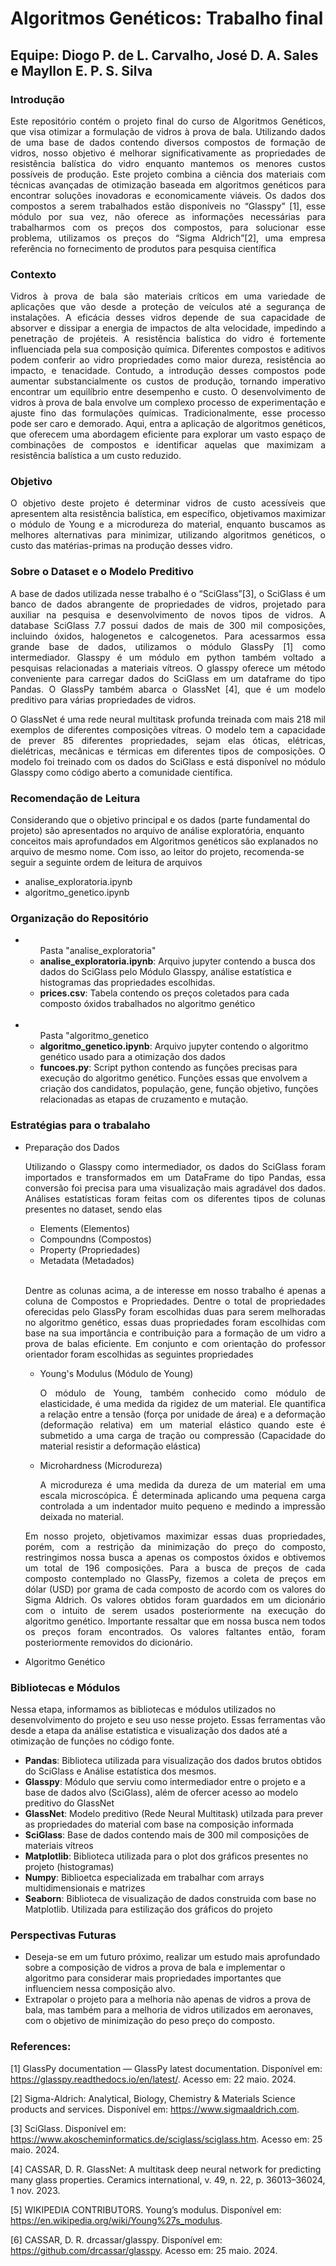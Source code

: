 # Algoritmos Genéticos: Trabalho final

## Equipe: Diogo P. de L. Carvalho, José D. A. Sales e Mayllon E. P. S. Silva

### Introdução
<p align="justify">Este repositório contém o projeto final do curso de Algoritmos Genéticos, que visa otimizar a formulação de vidros à prova de bala. Utilizando dados de uma base de dados contendo diversos compostos de formação de vidros, nosso objetivo é melhorar significativamente as propriedades de resistência balística do vidro enquanto mantemos os menores custos possíveis de produção. Este projeto combina a ciência dos materiais com técnicas avançadas de otimização baseada em algoritmos genéticos para encontrar soluções inovadoras e economicamente viáveis. Os dados dos compostos a serem trabalhados estão disponíveis no “Glasspy” [1], esse módulo por sua vez, não oferece as informações necessárias para trabalharmos com os preços dos compostos, para solucionar esse problema, utilizamos os preços do “Sigma Aldrich”[2], uma empresa referência no fornecimento de produtos para pesquisa científica</p>

### Contexto
<p align="justify">Vidros à prova de bala são materiais críticos em uma variedade de aplicações que vão desde a proteção de veículos até a segurança de instalações. A eficácia desses vidros depende de sua capacidade de absorver e dissipar a energia de impactos de alta velocidade, impedindo a penetração de projéteis. A resistência balística do vidro é fortemente influenciada pela sua composição química. Diferentes compostos e aditivos podem conferir ao vidro propriedades como maior dureza, resistência ao impacto, e tenacidade. Contudo, a introdução desses compostos pode aumentar substancialmente os custos de produção, tornando imperativo encontrar um equilíbrio entre desempenho e custo. O desenvolvimento de vidros à prova de bala envolve um complexo processo de experimentação e ajuste fino das formulações químicas. Tradicionalmente, esse processo pode ser caro e demorado. Aqui, entra a aplicação de algoritmos genéticos, que oferecem uma abordagem eficiente para explorar um vasto espaço de combinações de compostos e identificar aquelas que maximizam a resistência balística a um custo reduzido.</p>

### Objetivo
<p align="justify">O objetivo deste projeto é determinar vidros de custo acessíveis que apresentem alta resistência balística, em específico, objetivamos maximizar o módulo de Young e a microdureza do material, enquanto buscamos as melhores alternativas para minimizar, utilizando algoritmos genéticos, o custo das matérias-primas na produção desses vidro. </p>

### Sobre o Dataset e o Modelo Preditivo

<p align="justify">A base de dados utilizada nesse trabalho é o “SciGlass”[3], o SciGlass é um banco de dados abrangente de propriedades de vidros, projetado para auxiliar na pesquisa e desenvolvimento de novos tipos de vidros. A database SciGlass 7.7 possui dados de mais de 300 mil composições, incluindo óxidos, halogenetos e calcogenetos. Para acessarmos essa grande base de dados, utilizamos o módulo GlassPy [1] como intermediador. Glasspy é um módulo em python também voltado a pesquisas relacionadas a materiais vítreos. O glasspy oferece um método conveniente para carregar dados do SciGlass em um dataframe do tipo Pandas. O GlassPy também abarca o GlassNet [4], que é um modelo preditivo para várias propriedades de vidros.</p>

<p align="justify">O GlassNet é uma rede neural multitask profunda treinada com mais 218 mil exemplos de diferentes composições vítreas. O modelo tem a capacidade de prever 85 diferentes propriedades, sejam elas óticas, elétricas, dielétricas, mecânicas e térmicas em diferentes tipos de composições. O modelo foi treinado com os dados do SciGlass e está disponível no módulo Glasspy como código aberto a comunidade científica. </p>

### Recomendação de Leitura
Considerando que o objetivo principal e os dados (parte fundamental do projeto) são apresentados no arquivo de análise exploratória, enquanto conceitos mais aprofundados em Algoritmos genéticos são explanados no arquivo de mesmo nome. Com isso, ao leitor do projeto, recomenda-se seguir a seguinte ordem de leitura de arquivos
<ul>
  <li>analise_exploratoria.ipynb</li>
  <li>algoritmo_genetico.ipynb</li>
</ul>

### Organização do Repositório
<ul>
  <li><ul>Pasta "analise_exploratoria"</li>
    <li><b>analise_exploratoria.ipynb</b>: Arquivo jupyter contendo a busca dos dados do SciGlass pelo Módulo Glasspy, análise estatística e histogramas das propriedades escolhidas.</li>
    <li><b>prices.csv</b>: Tabela contendo os preços coletados para cada composto óxidos trabalhados no algoritmo genético</li>
    
</ul> <br>
  
  <li><ul>Pasta "algoritmo_genetico</li>
    <li><b>algoritmo_genetico.ipynb</b>: Arquivo jupyter contendo o algoritmo genético usado para a otimização dos dados</li>
    <li><b>funcoes.py</b>: Script python contendo as funções precisas para execução do algoritmo genético. Funções essas que envolvem a criação dos candidatos, população, gene, função objetivo, funções relacionadas as etapas de cruzamento e mutação.</li>
  </ul>
</ul>

### Estratégias para o trabalaho
<ul>
  <li>Preparação dos Dados</li>
  <p align="justify">Utilizando o Glasspy como intermediador, os dados do SciGlass foram importados e transformados em um DataFrame do tipo Pandas, essa conversão foi precisa para uma visualização mais agradável dos dados. Análises estatísticas foram feitas com os diferentes tipos de colunas presentes no dataset, sendo elas</p>
  <ul>
    <li>Elements (Elementos)</li>
    <li>Compoundns (Compostos)</li>
    <li>Property (Propriedades)</li>
    <li>Metadata (Metadados)</li>
  </ul> <br>
  <p align="justify">Dentre as colunas acima, a de interesse em nosso trabalho é apenas a coluna de Compostos e Propriedades. Dentre o total de propriedades oferecidas pelo GlassPy foram escolhidas duas para serem melhoradas no algoritmo genético, essas duas propriedades foram escolhidas com base na sua importância e contribuição para a formação de um vidro a prova de balas eficiente. Em conjunto e com orientação do professor orientador foram escolhidas as seguintes propriedades</p>
  <ul>
    <li>Young's Modulus (Módulo de Young)</li>
    <p align="justify">O módulo de Young, também conhecido como módulo de elasticidade, é uma medida da rigidez de um material. Ele quantifica a relação entre a tensão (força por unidade de área) e a deformação (deformação relativa) em um material elástico quando este é submetido a uma carga de tração ou compressão (Capacidade do material resistir a deformação elástica) </p>

  <li>Microhardness (Microdureza)</li>
  <p align="justify">A microdureza é uma medida da dureza de um material em uma escala microscópica. É determinada aplicando uma pequena carga controlada a um indentador muito pequeno e medindo a impressão deixada no material.</p>
  </ul>
<p align="justify"> Em nosso projeto, objetivamos maximizar essas duas propriedades, porém, com a restrição da minimização do preço do composto, restringimos nossa busca a apenas os compostos óxidos e obtivemos um total de 196 composições. Para a busca de preços de cada composto contemplado no GlassPy, fizemos a coleta de preços em dólar (USD) por grama de cada composto de acordo com os valores do Sigma Aldrich. Os valores obtidos foram guardados em um dicionário com o intuito de serem usados posteriormente na execução do algoritmo genético. Importante ressaltar que em nossa busca nem todos os preços foram encontrados. Os valores faltantes então, foram posteriormente removidos do dicionário.</p>
  
  <li>Algoritmo Genético</li>
</ul>

### Bibliotecas e Módulos
Nessa etapa, informamos as bibliotecas e módulos utilizados no desenvolvimento do projeto e seu uso nesse projeto. Essas ferramentas vão desde a etapa da análise estatística e visualização dos dados até a otimização de funções no código fonte.

<ul>
  <li><b>Pandas</b>: Biblioteca utilizada para visualização dos dados brutos obtidos do SciGlass e Análise estatística dos mesmos.</li>
  <li><b>Glasspy</b>: Módulo que serviu como intermediador entre o projeto e a base de dados alvo (SciGlass), além de ofercer acesso ao modelo preditivo do GlassNet</li>
  <li><b>GlassNet</b>: Modelo preditivo (Rede Neural Multitask) utilzada para prever as propriedades do material com base na composição informada</li>
  <li><b>SciGlass</b>: Base de dados contendo mais de 300 mil composições de materiais vítreos</li> 
  <li><b>Matplotlib</b>: Biblioteca utilizada para o plot dos gráficos presentes no projeto (histogramas)</li>
  <li><b>Numpy</b>: Biblioetca especializada em trabalhar com arrays multidimensionais e matrizes</li>
  <li><b>Seaborn</b>: Biblioteca de visualização de dados construida com base no Matplotlib. Utilizada para estilização dos gráficos do projeto</li>
  
</ul>

### Perspectivas Futuras
* Deseja-se em um futuro próximo, realizar um estudo mais aprofundado sobre a composição de vidros a prova de bala e implementar o algoritmo para considerar mais propriedades importantes que influenciem nessa composição alvo.
* Extrapolar o projeto para a melhoria não apenas de vidros a prova de bala, mas também para a melhoria de vidros utilizados em aeronaves, com o objetivo de minimização do peso preço do composto.

### References:
[1] GlassPy documentation — GlassPy latest documentation. Disponível em: <https://glasspy.readthedocs.io/en/latest/>. Acesso em: 22 maio. 2024. <br>

[2] Sigma-Aldrich: Analytical, Biology, Chemistry & Materials Science products and services. Disponível em: <https://www.sigmaaldrich.com>. <br>

[3] SciGlass. Disponível em: <https://www.akoscheminformatics.de/sciglass/sciglass.htm>. Acesso em: 25 maio. 2024.<br>

[4] CASSAR, D. R. GlassNet: A multitask deep neural network for predicting many glass properties. Ceramics international, v. 49, n. 22, p. 36013–36024, 1 nov. 2023.<br>

[5] WIKIPEDIA CONTRIBUTORS. Young’s modulus. Disponível em: <https://en.wikipedia.org/wiki/Young%27s_modulus>. <br>

[6] CASSAR, D. R. drcassar/glasspy. Disponível em: <https://github.com/drcassar/glasspy>. Acesso em: 25 maio. 2024. <br>


‌

‌
